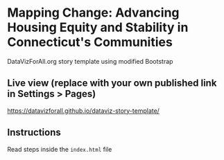 # Mapping Change: Advancing Housing Equity and Stability in Connecticut's Communities
DataVizForAll.org story template using modified Bootstrap

## Live view (replace with your own published link in Settings > Pages)
https://datavizforall.github.io/dataviz-story-template/

## Instructions
Read steps inside the `index.html` file
